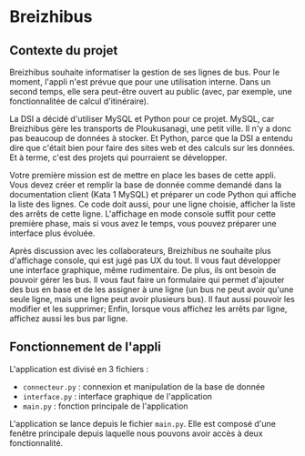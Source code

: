 # Breizhibus

## Contexte du projet

Breizhibus souhaite informatiser la gestion de ses lignes de bus. Pour le moment, l'appli n'est prévue que pour une utilisation interne. Dans un second temps, elle sera peut-être ouvert au public (avec, par exemple, une fonctionnalitée de calcul d'itinéraire).

La DSI a décidé d'utiliser MySQL et Python pour ce projet. MySQL, car Breizhibus gère les transports de Ploukusanagi, une petit ville. Il n'y a donc pas beaucoup de données à stocker. Et Python, parce que la DSI a entendu dire que c'était bien pour faire des sites web et des calculs sur les données. Et à terme, c'est des projets qui pourraient se développer.

Votre première mission est de mettre en place les bases de cette appli. Vous devez créer et remplir la base de donnée comme demandé dans la documentation client (Kata 1 MySQL) et préparer un code Python qui affiche la liste des lignes. Ce code doit aussi, pour une ligne choisie, afficher la liste des arrêts de cette ligne. L'affichage en mode console suffit pour cette première phase, mais si vous avez le temps, vous pouvez préparer une interface plus évoluée.

Après discussion avec les collaborateurs, Breizhibus ne souhaite plus d'affichage console, qui est jugé pas UX du tout. Il vous faut développer une interface graphique, même rudimentaire. De plus, ils ont besoin de pouvoir gérer les bus. Il vous faut faire un formulaire qui permet d'ajouter des bus en base et de les assigner à une ligne (un bus ne peut avoir qu'une seule ligne, mais une ligne peut avoir plusieurs bus). Il faut aussi pouvoir les modifier et les supprimer; Enfin, lorsque vous affichez les arrêts par ligne, affichez aussi les bus par ligne.

## Fonctionnement de l'appli

L'application est divisé en 3 fichiers :

* `connecteur.py` : connexion et manipulation de la base de donnée
* `interface.py` : interface graphique de l'application
* `main.py` : fonction principale de l'application

L'application se lance depuis le fichier `main.py`. Elle est composé d'une fenêtre principale depuis laquelle nous pouvons avoir accès à deux fonctionnalité.
